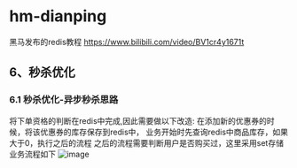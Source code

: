 # hm-dianping
黑马发布的redis教程
https://www.bilibili.com/video/BV1cr4y1671t

## 6、秒杀优化
### 6.1 秒杀优化-异步秒杀思路
将下单资格的判断在redis中完成,因此需要做以下改造:
在添加新的优惠券的时候，将该优惠券的库存保存到redis中，
业务开始时先查询redis中商品库存，如果大于0，执行之后的流程
之后的流程需要判断用户是否购买过，这里采用set存储
业务流程如下
![image](https://user-images.githubusercontent.com/55320213/201508618-44d0fd03-6ce1-4d3e-bcc6-ab90e9014606.png)

